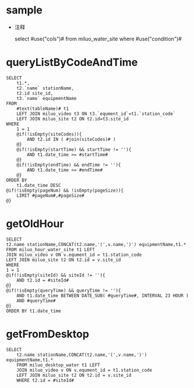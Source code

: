 sample
===
* 注释

	select #use("cols")# from miluo_water_site  where  #use("condition")#
	
queryListByCodeAndTime
===

    SELECT
    	t1.*,
    	t2.`name` stationName,
    	t2.id site_id,
    	t3.`name` equipmentName
    FROM
    	#text(tableName)# t1 
    	LEFT JOIN miluo_video t3 ON t3.`equment_id`=t1.`station_code`
    	LEFT JOIN miluo_site t2 ON t2.id=t3.site_id
    WHERE
    	1 = 1 
    	@if(!isEmpty(siteCodes)){
    	    AND t2.id IN ( #join(siteCodes)# ) 
    	@}
    	@if(!isEmpty(startTime) && startTime != ''){
    	    AND t1.date_time >= #startTime#
    	@}
    	@if(!isEmpty(endTime) && endTime != ''){
            AND t1.date_time <= #endTime#
        @}
    ORDER BY 
        t1.date_time DESC
    @if(!isEmpty(pageNum) && !isEmpty(pageSize)){
        LIMIT #pageNum#,#pageSize#
    @}
    
getOldHour
===
    SELECT
    t2.name stationName,CONCAT(t2.name,'(',v.name,')') equipmentName,t1.*
    FROM miluo_hour_water_site t1 LEFT 
    JOIN miluo_video v ON v.equment_id = t1.station_code 
    LEFT JOIN miluo_site t2 ON t2.id = v.site_id
    WHERE
    1 = 1 
    @if(!isEmpty(siteId) && siteId != ''){
        AND t2.id = #siteId#
    @}
    @if(!isEmpty(queryTime) && queryTime != ''){
        AND t1.date_time BETWEEN DATE_SUB( #queryTime#, INTERVAL 23 HOUR ) 
        AND #queryTime#
    @}
    ORDER BY t1.date_time
    
getFromDesktop
===
    SELECT
        t2.name stationName,CONCAT(t2.name,'(',v.name,')') equipmentName,t1.*
        FROM miluo_desktop_water t1 LEFT 
        JOIN miluo_video v ON v.equment_id = t1.station_code 
        LEFT JOIN miluo_site t2 ON t2.id = v.site_id
        WHERE t2.id = #siteId#
   